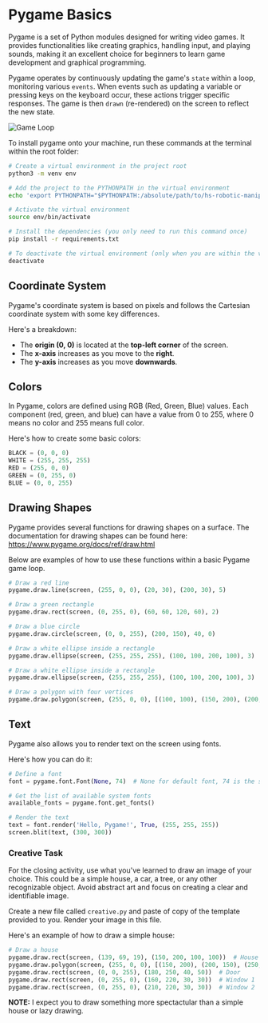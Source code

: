 # Pygame Basics

Pygame is a set of Python modules designed for writing video games. It provides functionalities like creating graphics, handling input, and playing sounds, making it an excellent choice for beginners to learn game development and graphical programming. 

Pygame operates by continuously updating the game's `state` within a loop, monitoring various `events`. When events such as updating a variable or pressing keys on the keyboard occur, these actions trigger specific responses. The game is then `drawn` (re-rendered) on the screen to reflect the new state.

![Game Loop](https://eng.libretexts.org/@api/deki/files/12879/GWPFigure5.png?revision=1 )

To install pygame onto your machine, run these commands at the terminal within the root folder:

```bash
# Create a virtual environment in the project root
python3 -m venv env

# Add the project to the PYTHONPATH in the virtual environment
echo 'export PYTHONPATH="$PYTHONPATH:/absolute/path/to/hs-robotic-manipulation-course"' >> env/bin/activate

# Activate the virtual environment
source env/bin/activate

# Install the dependencies (you only need to run this command once)
pip install -r requirements.txt

# To deactivate the virtual environment (only when you are within the virtual environment)
deactivate
```

## Coordinate System

Pygame's coordinate system is based on pixels and follows the Cartesian coordinate system with some key differences. 

Here's a breakdown:

- The **origin (0, 0)** is located at the **top-left corner** of the screen.
- The **x-axis** increases as you move to the **right**.
- The **y-axis** increases as you move **downwards**.



## Colors

In Pygame, colors are defined using RGB (Red, Green, Blue) values. Each component (red, green, and blue) can have a value from 0 to 255, where 0 means no color and 255 
means full color. 

Here's how to create some basic colors:

```python
BLACK = (0, 0, 0)
WHITE = (255, 255, 255)
RED = (255, 0, 0)
GREEN = (0, 255, 0)
BLUE = (0, 0, 255)
```

## Drawing Shapes

Pygame provides several functions for drawing shapes on a surface. The documentation for drawing shapes can be found here: https://www.pygame.org/docs/ref/draw.html

Below are examples of how to use these functions within a basic Pygame game loop.

```python
# Draw a red line
pygame.draw.line(screen, (255, 0, 0), (20, 30), (200, 30), 5)

# Draw a green rectangle
pygame.draw.rect(screen, (0, 255, 0), (60, 60, 120, 60), 2)

# Draw a blue circle
pygame.draw.circle(screen, (0, 0, 255), (200, 150), 40, 0)

# Draw a white ellipse inside a rectangle
pygame.draw.ellipse(screen, (255, 255, 255), (100, 100, 200, 100), 3)

# Draw a white ellipse inside a rectangle
pygame.draw.ellipse(screen, (255, 255, 255), (100, 100, 200, 100), 3)

# Draw a polygon with four vertices
pygame.draw.polygon(screen, (255, 0, 0), [(100, 100), (150, 200), (200, 100), (250, 200)], 0)

```

## Text

Pygame also allows you to render text on the screen using fonts. 

Here's how you can do it:

```python
# Define a font
font = pygame.font.Font(None, 74)  # None for default font, 74 is the size

# Get the list of available system fonts
available_fonts = pygame.font.get_fonts()

# Render the text
text = font.render('Hello, Pygame!', True, (255, 255, 255))
screen.blit(text, (300, 300))
```

### Creative Task

For the closing activity, use what you've learned to draw an image of your choice. This could be a simple house, a car, a tree, 
or any other recognizable object. Avoid abstract art and focus on creating a clear and identifiable image. 

Create a new file called `creative.py` and paste of copy of the template provided to you. Render your image in this file.

Here's an example of how to draw a simple house:

```python
# Draw a house
pygame.draw.rect(screen, (139, 69, 19), (150, 200, 100, 100))  # House base
pygame.draw.polygon(screen, (255, 0, 0), [(150, 200), (200, 150), (250, 200)])  # Roof
pygame.draw.rect(screen, (0, 0, 255), (180, 250, 40, 50))  # Door
pygame.draw.rect(screen, (0, 255, 0), (160, 220, 30, 30))  # Window 1
pygame.draw.rect(screen, (0, 255, 0), (210, 220, 30, 30))  # Window 2
```

**NOTE:** I expect you to draw something more spectactular than a simple house or lazy drawing.

